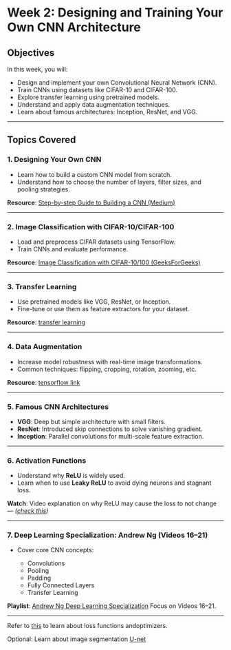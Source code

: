# Week 2: Designing and Training Your Own CNN Architecture

##  Objectives

In this week, you will:

* Design and implement your own Convolutional Neural Network (CNN).
* Train CNNs using datasets like CIFAR-10 and CIFAR-100.
* Explore transfer learning using pretrained models.
* Understand and apply data augmentation techniques.
* Learn about famous architectures: Inception, ResNet, and VGG.



---

##  Topics Covered

### 1. **Designing Your Own CNN**

* Learn how to build a custom CNN model from scratch.
* Understand how to choose the number of layers, filter sizes, and pooling strategies.

 **Resource**:
 [Step-by-step Guide to Building a CNN (Medium)](https://medium.com/@sanjay_dutta/designing-your-own-convolutional-neural-network-cnn-model-a-step-by-step-guide-for-beginners-4e8b57836c81)

---

### 2. **Image Classification with CIFAR-10/CIFAR-100**

* Load and preprocess CIFAR datasets using TensorFlow.
* Train CNNs and evaluate performance.

 **Resource**:
 [Image Classification with CIFAR-10/100 (GeeksForGeeks)](https://www.geeksforgeeks.org/image-classification-using-cifar-10-and-cifar-100-dataset-in-tensorflow/)

---

### 3. **Transfer Learning**

* Use pretrained models like VGG, ResNet, or Inception.
* Fine-tune or use them as feature extractors for your dataset.

**Resource**:
 [transfer learning](https://www.tensorflow.org/tutorials/images/transfer_learning)

---

### 4. **Data Augmentation**

* Increase model robustness with real-time image transformations.
* Common techniques: flipping, cropping, rotation, zooming, etc.

**Resource**:
 [tensorflow link](https://www.tensorflow.org/tutorials/images/data_augmentation)

---

### 5. **Famous CNN Architectures**

* **VGG**: Deep but simple architecture with small filters.
* **ResNet**: Introduced skip connections to solve vanishing gradient.
* **Inception**: Parallel convolutions for multi-scale feature extraction.

---

### 6. **Activation Functions**

* Understand why **ReLU** is widely used.
* Learn when to use **Leaky ReLU** to avoid dying neurons and stagnant loss.

 **Watch**:
 Video explanation on why ReLU may cause the loss to not change — *([check this](https://youtu.be/Y-ruNSdpZ0Q?si=1Gm8_W9YWxcR7PjO))*

---

### 7. **Deep Learning Specialization: Andrew Ng (Videos 16–21)**

* Cover core CNN concepts:

  * Convolutions
  * Pooling
  * Padding
  * Fully Connected Layers
  * Transfer Learning

**Playlist**: [Andrew Ng Deep Learning Specialization](https://www.youtube.com/playlist?list=PLkDaE6sCZn6Ec-XTbcX1uRg2_u4xOEky0)
Focus on Videos 16–21.

---
Refer to [this](https://www.geeksforgeeks.org/loss-functions-in-deep-learning/)  to learn about loss functions andoptimizers.

Optional: Learn about image segmentation [U-net](https://www.jeremyjordan.me/semantic-segmentation/)








